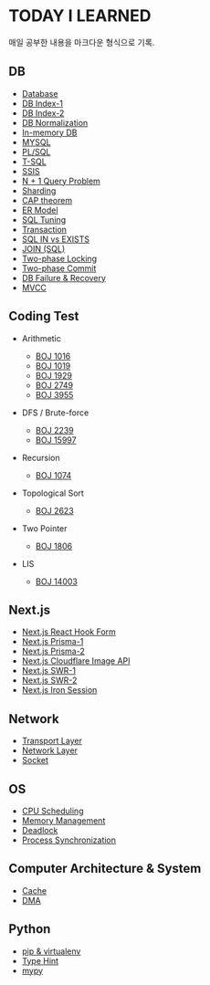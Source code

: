 # TODAY I LEARNED

매일 공부한 내용을 마크다운 형식으로 기록.

## DB

- [Database](/contents/2022-09/2022-09-28.md)
- [DB Index-1](/contents/previous/2022-07-26.md)
- [DB Index-2](/contents/2022-10/2022-10-03.md)
- [DB Normalization](/contents/2022-10/2022-10-16.md)
- [In-memory DB](/contents/previous/2022-07-23.md)
- [MYSQL](/contents/2022-09/2022-09-26.md)
- [PL/SQL](/contents/2022-09/2022-09-27.md)
- [T-SQL](/contents/2022-09/2022-09-29.md)
- [SSIS](/contents/2022-09/2022-09-30.md)
- [N + 1 Query Problem](/contents/2022-10/2022-10-01.md)
- [Sharding](/contents/2022-10/2022-10-02.md)
- [CAP theorem](/contents/2022-10/2022-10-04.md)
- [ER Model](/contents/2022-10/2022-10-08.md)
- [SQL Tuning](/contents/2022-10/2022-10-09.md)
- [Transaction](/contents/2022-10/2022-10-10.md)
- [SQL IN vs EXISTS](/contents/2022-10/2022-10-11.md)
- [JOIN (SQL)](/contents/2022-10/2022-10-15.md)
- [Two-phase Locking](/contents/2022-10/2022-10-17.md)
- [Two-phase Commit](/contents/2022-10/2022-10-18.md)
- [DB Failure & Recovery](/contents/2022-10/2022-10-19.md)
- [MVCC](/contents/2022-10/2022-10-20.md)

## Coding Test

- Arithmetic

  - [BOJ 1016](/contents/previous/2021-07-26.md)
  - [BOJ 1019](/contents/previous/2020-10-27.md)
  - [BOJ 1929](/contents/previous/2021-07-18.md)
  - [BOJ 2749](/contents/previous/2020-11-09.md)
  - [BOJ 3955](/contents/previous/2021-06-26.md)

- DFS / Brute-force

  - [BOJ 2239](/contents/previous/2021-04-11.md)
  - [BOJ 15997](/contents/previous/2021-05-12.md)

- Recursion

  - [BOJ 1074](/contents/previous/2021-04-18.md)

- Topological Sort

  - [BOJ 2623](/contents/previous/2021-05-04.md)

- Two Pointer

  - [BOJ 1806](/contents/previous/2021-05-20.md)

- LIS
  - [BOJ 14003](/contents/previous/2021-07-15.md)

## Next.js

- [Next.js React Hook Form](/contents/previous/2022-05-03.md)
- [Next.js Prisma-1](/contents/previous/2022-05-05.md)
- [Next.js Prisma-2](/contents/previous/2022-05-07.md)
- [Next.js Cloudflare Image API](/contents/previous/2022-05-15.md)
- [Next.js SWR-1](/contents/previous/2022-05-18.md)
- [Next.js SWR-2](/contents/previous/2022-05-27.md)
- [Next.js Iron Session](/contents/previous/2022-05-21.md)

## Network

- [Transport Layer](/contents/previous/2022-07-08.md)
- [Network Layer](/contents/previous/2022-07-22.md)
- [Socket](/contents/previous/2022-08-22.md)

## OS

- [CPU Scheduling](/contents/previous/2022-07-11.md)
- [Memory Management](/contents/previous/2022-07-13.md)
- [Deadlock](/contents/previous/2022-07-20.md)
- [Process Synchronization](/contents/previous/2022-07-30.md)

## Computer Architecture & System

- [Cache](/contents/2022-10/2022-10-12.md)
- [DMA](/contents/2022-10/2022-10-13.md)

## Python

- [pip & virtualenv](/contents/2022-10/2022-10-14.md)
- [Type Hint](/contents/2022-10/2022-10-21.md)
- [mypy](/contents/2022-10/2022-10-22.md)

